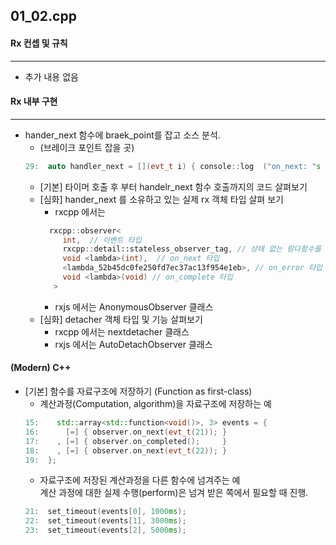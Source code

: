 ## 01_02.cpp
#### Rx 컨셉 및 규칙 
----------------

* 추가 내용 없음
  
#### Rx 내부 구현
----------------
* hander_next 함수에 braek_point를 잡고 소스 분석.
  * (브레이크 포인트 잡을 곳)
  ```cpp
  29:  auto handler_next = [](evt_t i) { console::log  ("on_next: "s  + i); };
  ```
  * [기본] 타이머 호출 후 부터 handelr_next 함수 호출까지의 코드 살펴보기 
  * [심화] hander_next 를 소유하고 있는 실제 rx 객체 타입 살펴 보기
    * rxcpp 에서는 
    ```cpp
      rxcpp::observer<
         int,  // 이벤트 타입
         rxcpp::detail::stateless_observer_tag, // 상태 없는 람다함수를 뜻하는 테그
         void <lambda>(int),  // on_next 타입
         <lambda_52b45dc0fe250fd7ec37ac13f954e1eb>, // on_error 타입
         void <lambda>(void) // on_complete 타입
       > 
    ```
    * rxjs 에서는  AnonymousObserver 클래스
  * [심화] detacher 객체 타입 및 기능 살펴보기
    * rxcpp 에서는 nextdetacher 클래스
    * rxjs 에서는 AutoDetachObserver 클래스

#### (Modern) C++
* [기본] 함수를 자료구조에 저장하기 (Function as first-class)
  * 계산과정(Computation, algorithm)을 자료구조에 저장하는 예
  ```cpp
  15:    std::array<std::function<void()>, 3> events = { 
  16:      [=] { observer.on_next(evt_t(21)); } 
  17:    , [=] { observer.on_completed();     } 
  18:    , [=] { observer.on_next(evt_t(22)); }
  19:  };
  ```
  * 자료구조에 저장된 계산과정을 다른 함수에 넘겨주는 예  
    계산 과정에 대한 실제 수행(perform)은 넘겨 받은 쪽에서 필요할 때 진행.
  ```cpp
  21:  set_timeout(events[0], 1000ms);
  22:  set_timeout(events[1], 3000ms);
  23:  set_timeout(events[2], 5000ms);
  ```
